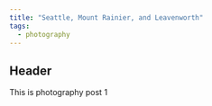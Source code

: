 ```yaml
---
title: "Seattle, Mount Rainier, and Leavenworth"
tags:
  - photography
---
```


## Header

This is photography post 1
